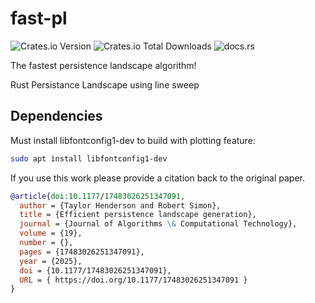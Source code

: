 # fast-pl
![Crates.io Version](https://img.shields.io/crates/v/fast_pl)
![Crates.io Total Downloads](https://img.shields.io/crates/d/fast_pl)
![docs.rs](https://img.shields.io/docsrs/fast_pl)

The fastest persistence landscape algorithm!

Rust Persistance Landscape using line sweep 

## Dependencies
Must install libfontconfig1-dev to build with plotting feature:
```sh
sudo apt install libfontconfig1-dev
```

If you use this work please provide a citation back to the original paper.

```bibtex
@article{doi:10.1177/17483026251347091,
  author = {Taylor Henderson and Robert Simon},
  title = {Efficient persistence landscape generation},
  journal = {Journal of Algorithms \& Computational Technology},
  volume = {19},
  number = {},
  pages = {17483026251347091},
  year = {2025},
  doi = {10.1177/17483026251347091},
  URL = { https://doi.org/10.1177/17483026251347091 }
}
```

